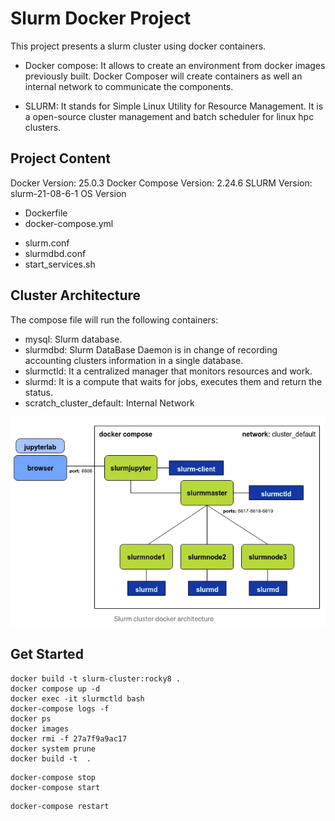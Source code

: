 # Slurm Docker Project

This project presents a slurm cluster using docker containers.

* Docker compose: It allows to create an environment from docker images previously built. Docker Composer will create containers as well an internal network to communicate the components.

* SLURM: It stands for Simple Linux Utility for Resource Management. It is a open-source cluster management and batch scheduler for linux hpc clusters.


## Project Content
Docker Version: 25.0.3
Docker Compose Version: 2.24.6
SLURM Version: slurm-21-08-6-1
OS Version

* Dockerfile
* docker-compose.yml
+ slurm.conf 
+ slurmdbd.conf
+ start_services.sh 

## Cluster Architecture

The compose file will run the following containers:

* mysql:
  Slurm database.
* slurmdbd:
  Slurm DataBase Daemon is in change of recording accounting clusters information in a single database.
* slurmctld:
  It a centralized manager that monitors resources and work.
* slurmd:
  It is a compute that waits for jobs, executes them and return the status. 
* scratch_cluster_default: Internal Network

![Architecture](Architecture.png)

## Get Started 


```console
docker build -t slurm-cluster:rocky8 .
docker compose up -d
docker exec -it slurmctld bash
docker-compose logs -f
docker ps
docker images
docker rmi -f 27a7f9a9ac17
docker system prune
docker build -t  .
```



```console
docker-compose stop
docker-compose start
```

```console
docker-compose restart
